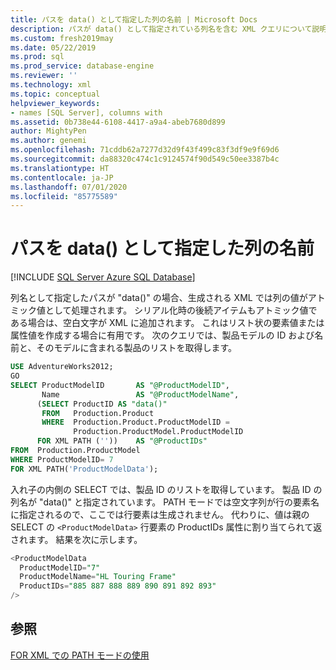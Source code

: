 ```yaml
---
title: パスを data() として指定した列の名前 | Microsoft Docs
description: パスが data() として指定されている列名を含む XML クエリについて説明します。
ms.custom: fresh2019may
ms.date: 05/22/2019
ms.prod: sql
ms.prod_service: database-engine
ms.reviewer: ''
ms.technology: xml
ms.topic: conceptual
helpviewer_keywords:
- names [SQL Server], columns with
ms.assetid: 0b738e44-6108-4417-a9a4-abeb7680d899
author: MightyPen
ms.author: genemi
ms.openlocfilehash: 71cddb62a7277d32d9f43f499c83f3df9e9f69d6
ms.sourcegitcommit: da88320c474c1c9124574f90d549c50ee3387b4c
ms.translationtype: HT
ms.contentlocale: ja-JP
ms.lasthandoff: 07/01/2020
ms.locfileid: "85775589"
---
```

# <a name="column-names-with-the-path-specified-as-data"></a>パスを data() として指定した列の名前

[!INCLUDE [SQL Server Azure SQL Database](../../includes/applies-to-version/sql-asdb.md)]

列名として指定したパスが "data()" の場合、生成される XML では列の値がアトミック値として処理されます。 シリアル化時の後続アイテムもアトミック値である場合は、空白文字が XML に追加されます。 これはリスト状の要素値または属性値を作成する場合に有用です。 次のクエリでは、製品モデルの ID および名前と、そのモデルに含まれる製品のリストを取得します。  
  
```sql
USE AdventureWorks2012;  
GO  
SELECT ProductModelID       AS "@ProductModelID",  
       Name                 AS "@ProductModelName",  
      (SELECT ProductID AS "data()"  
       FROM   Production.Product  
       WHERE  Production.Product.ProductModelID =   
              Production.ProductModel.ProductModelID  
      FOR XML PATH (''))    AS "@ProductIDs"  
FROM  Production.ProductModel  
WHERE ProductModelID= 7   
FOR XML PATH('ProductModelData');  
```  
  
 入れ子の内側の SELECT では、製品 ID のリストを取得しています。 製品 ID の列名が "data()" と指定されています。 PATH モードでは空文字列が行の要素名に指定されるので、ここでは行要素は生成されません。 代わりに、値は親の SELECT の `<ProductModelData>` 行要素の ProductIDs 属性に割り当てられて返されます。 結果を次に示します。  

```sql
<ProductModelData
  ProductModelID="7"
  ProductModelName="HL Touring Frame"
  ProductIDs="885 887 888 889 890 891 892 893"
/>
```

## <a name="see-also"></a>参照  
 [FOR XML での PATH モードの使用](../../relational-databases/xml/use-path-mode-with-for-xml.md)  
  
  
